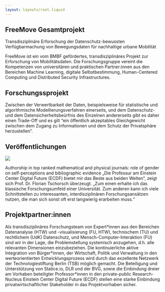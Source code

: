 ```yaml
---
layout: layouts/root.liquid
---
```


<section class="py-16 md:py-24" style="background-image: url(/assets/images/home-background.png)">
    <div class="mx-8 md:ml-vw max-w-screen-md">
        <h1 class="text-white font-normal">FreeMove Gesamtprojekt</h1>
        <p class="text-white font-semibold my-8">
            Transdisziplinäre Erforschung der Datenschutz-bewussten Verfügbarmachung von Bewegungsdaten für nachhaltige urbane Mobilität 
        </p>
        <p class="text-white my-8">   
            FreeMove ist ein vom BMBF gefördertes, transdisziplinäres Projekt zur Erforschung von Mobilitätsdaten. Die Forschungsgruppe vereint die Kompetenzen von universitären und praktischen Partner:innen aus den Bereichen Machine Learning, digitale Selbstbestimmung, Human-Centered Computing und Distributed Security Infrastructures.
        </p>
    </div>
</section>
<section class="my-8 md:my-16" >
    <div class="mx-8 md:ml-vw max-w-screen-md">
        <h1 class="text-orange font-normal">Forschungssprojekt</h1>
        <p class="my-8">
            Zwischen der Verwertbarkeit der Daten, beispielsweise für statistische und algorithmische Modellierungsverfahren einerseits, und dem Datenschutz- und dem Datensicherheitsbeürfnis des Einzelnen andererseits gibt es daher einen Trade-Off und es gilt “ein öffentlich akzeptables Gleichgewicht zwischen dem Zugang zu Informationen und dem Schutz der Privatsphäre herzustellen”.
        </p>
        <h1 class="text-blue font-normal">Veröffentlichungen</h1>
        <img class="my-8" src="/assets/images/home-walkway.png">
        <p class="my-8">
            Authorship in top ranked mathematical and physical journals: role of gender on self-perceptions and bibliographic evidence
            „Die Professur am Einstein Center Digital Future (ECDF) bietet mir das Beste aus beiden Welten“, zeigt sich Prof. Dr. Florian Tschorsch überzeugt. „Zum einen erhalte ich das klassische Forschungsumfeld einer Universität. Zum anderen kann ich viele Schnittstellen zu interessanten, interdisziplinären Forschungsansätzen nutzen, die man sich sonst oft erst langwierig erarbeiten muss.“
        </p>
        <h1 class="text-green font-normal">Projektpartner:innen</h1>
        <p class="my-8">
            Als transdisziplinäres Forschungsteam von Expert*innen aus den Bereichen Datenanalyse (HTW) und -visualisierung (FU, HTW), technischem (TU) und rechtlichem (UdK) Datenschutz, und Mensch-Computer-Interaktion (FU) sind wir in der Lage, die Problemstellung systemisch anzugehen, d.h. alle relevanten Dimensionen einzubeziehen. Die kontinuierliche aktive Integration von Bürger*innen, der Wirtschaft, Politik und Verwaltung in den werteorientierten Entwicklungsprozess wird durch das exzellente Netzwerk der Technologiestiftung Berlin (TSB) möglich gemacht. Die Beteiligung und Unterstützung von Statice.io, DLR und der BVG, sowie die Einbindung dreier am Vorhaben beteiligter Professor*innen in den private-public Research-Nucleus Einstein Center Digital Future (ECDF) stellen eine starke Einbindung privatwirtschaftlicher Stakeholder in das Projektvorhaben sicher.
        </p>
    </div>
</section>
